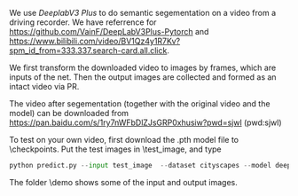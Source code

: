 
We use *DeeplabV3 Plus* to do semantic segementation on a video from a driving recorder. We have referrence for https://github.com/VainF/DeepLabV3Plus-Pytorch and https://www.bilibili.com/video/BV1Qz4y1R7Kv?spm_id_from=333.337.search-card.all.click.

We first transform the downloaded video to images by frames, which are inputs of the net. Then the output images are collected and formed as an intact video via PR.

The video after segementation (together with the original video and the model) can be downloaded from 
https://pan.baidu.com/s/1ry7nWFbDlZJsGRP0xhusiw?pwd=sjwl (pwd:sjwl)

To test on your own video, first download the .pth model file to \checkpoints. Put the test images in \test_image, and type 

```python
python predict.py --input test_image  --dataset cityscapes --model deeplabv3plus_mobilenet --ckpt checkpoints/mydeeplab.pth --save_val_results_to test_results
```

The folder \demo shows some of the input and output images.
